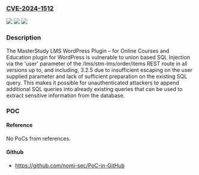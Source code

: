 ### [CVE-2024-1512](https://cve.mitre.org/cgi-bin/cvename.cgi?name=CVE-2024-1512)
![](https://img.shields.io/static/v1?label=Product&message=MasterStudy%20LMS%20WordPress%20Plugin%20%E2%80%93%20for%20Online%20Courses%20and%20Education&color=blue)
![](https://img.shields.io/static/v1?label=Version&message=*%3C%3D%203.2.5%20&color=brighgreen)
![](https://img.shields.io/static/v1?label=Vulnerability&message=CWE-89%20Improper%20Neutralization%20of%20Special%20Elements%20used%20in%20an%20SQL%20Command%20('SQL%20Injection')&color=brighgreen)

### Description

The MasterStudy LMS WordPress Plugin – for Online Courses and Education plugin for WordPress is vulnerable to union based SQL Injection via the 'user' parameter of the /lms/stm-lms/order/items REST route in all versions up to, and including, 3.2.5 due to insufficient escaping on the user supplied parameter and lack of sufficient preparation on the existing SQL query.  This makes it possible for unauthenticated attackers to append additional SQL queries into already existing queries that can be used to extract sensitive information from the database.

### POC

#### Reference
No PoCs from references.

#### Github
- https://github.com/nomi-sec/PoC-in-GitHub

